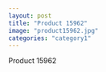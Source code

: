 ```yaml
---
layout: post
title: "Product 15962"
image: "product15962.jpg"
categories: "category1"
---
```

Product 15962
